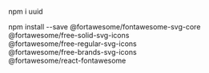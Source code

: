 npm i uuid

npm install --save @fortawesome/fontawesome-svg-core \
 @fortawesome/free-solid-svg-icons \
 @fortawesome/free-regular-svg-icons \
 @fortawesome/free-brands-svg-icons \
 @fortawesome/react-fontawesome
